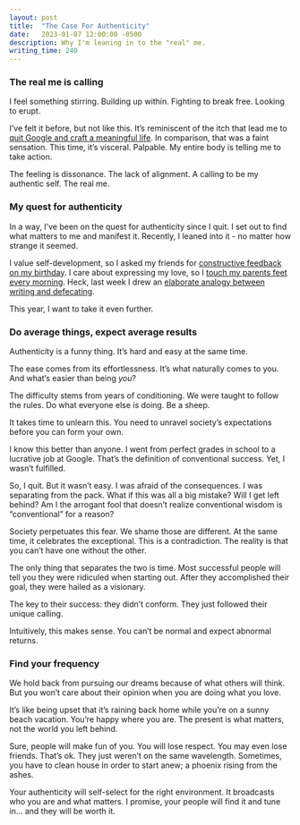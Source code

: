 ```yaml
---
layout: post
title:  "The Case For Authenticity"
date:   2023-01-07 12:00:00 -0500
description: Why I'm leaning in to the "real" me.
writing_time: 240
---
```


### The real me is calling

I feel something stirring. Building up within. Fighting to break free. Looking to erupt.

I’ve felt it before, but not like this. It’s reminiscent of the itch that lead me to [quit Google and craft a meaningful life]({{site.url}}/why-i-quit-google). In comparison, that was a faint sensation. This time, it’s visceral. Palpable. My entire body is telling me to take action.

The feeling is dissonance. The lack of alignment. A calling to be my authentic self. The real me.

### My quest for authenticity

In a way, I’ve been on the quest for authenticity since I quit. I set out to find what matters to me and manifest it. Recently, I leaned into it - no matter how strange it seemed.

I value self-development, so I asked my friends for [constructive feedback on my birthday]({{site.url}}/birthday-feedback). I care about expressing my love, so I [touch my parents feet every morning]({{site.url}}/daily-gestures). Heck, last week I drew an [elaborate analogy between writing and defecating]({{site.url}}/writing-is-like-taking-a-shit).

This year, I want to take it even further.

### Do average things, expect average results

Authenticity is a funny thing. It’s hard and easy at the same time.

The ease comes from its effortlessness. It’s what naturally comes to you. And what’s easier than being _you_?

The difficulty stems from years of conditioning. We were taught to follow the rules. Do what everyone else is doing. Be a sheep.

It takes time to unlearn this. You need to unravel society’s expectations before you can form your own.

I know this better than anyone. I went from perfect grades in school to a lucrative job at Google. That’s the definition of conventional success. Yet, I wasn’t fulfilled.

So, I quit. But it wasn’t easy. I was afraid of the consequences. I was separating from the pack. What if this was all a big mistake? Will I get left behind? Am I the arrogant fool that doesn’t realize conventional wisdom is “conventional” for a reason?

Society perpetuates this fear. We shame those are different. At the same time, it celebrates the exceptional. This is a contradiction. The reality is that you can’t have one without the other.

The only thing that separates the two is time. Most successful people will tell you they were ridiculed when starting out. After they accomplished their goal, they were hailed as a visionary.

The key to their success: they didn’t conform. They just followed their unique calling.

Intuitively, this makes sense. You can’t be normal and expect abnormal returns.

### Find your frequency

We hold back from pursuing our dreams because of what others will think. But you won’t care about their opinion when you are doing what you love.

It’s like being upset that it’s raining back home while you’re on a sunny beach vacation. You’re happy where you are. The present is what matters, not the world you left behind.

Sure, people will make fun of you. You will lose respect. You may even lose friends. That’s ok. They just weren’t on the same wavelength. Sometimes, you have to clean house in order to start anew; a phoenix rising from the ashes.

Your authenticity will self-select for the right environment. It broadcasts who you are and what matters. I promise, your people will find it and tune in… and they will be worth it.
